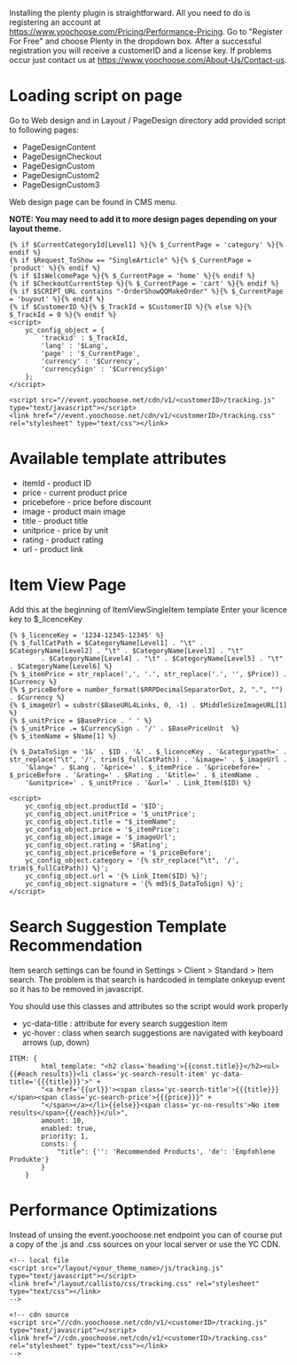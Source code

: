 Installing the plenty plugin is straightforward. All you need to do is registering an account at 
https://www.yoochoose.com/Pricing/Performance-Pricing. Go to "Register For Free" and choose Plenty 
in the dropdown box. After a successful registration you will receive a customerID and a license key. 
If problems occur just contact us at https://www.yoochoose.com/About-Us/Contact-us.


# Loading script on page

Go to Web design and in Layout / PageDesign directory add provided script to following pages:

* PageDesignContent
* PageDesignCheckout
* PageDesignCustom
* PageDesignCustom2
* PageDesignCustom3

Web design page can be found in CMS menu.

<strong>NOTE: You may need to add it to more design pages depending on your layout theme. </strong>

```
{% if $CurrentCategoryId[Level1] %}{% $_CurrentPage = 'category' %}{% endif %}
{% if $Request_ToShow == "SingleArticle" %}{% $_CurrentPage = 'product' %}{% endif %}
{% if $IsWelcomePage %}{% $_CurrentPage = 'home' %}{% endif %}
{% if $CheckoutCurrentStep %}{% $_CurrentPage = 'cart' %}{% endif %}
{% if $SCRIPT_URL contains "-OrderShowQQMakeOrder" %}{% $_CurrentPage = 'buyout' %}{% endif %}
{% if $CustomerID %}{% $_TrackId = $CustomerID %}{% else %}{% $_TrackId = 0 %}{% endif %}
<script>
    yc_config_object = {
        'trackid' : $_TrackId,
        'lang' : '$Lang',
        'page' : '$_CurrentPage',
        'currency' : '$Currency',
        'currencySign' : '$CurrencySign'
    };
</script>

<script src="//event.yoochoose.net/cdn/v1/<customerID>/tracking.js" type="text/javascript"></script>
<link href="//event.yoochoose.net/cdn/v1/<customerID>/tracking.css" rel="stylesheet" type="text/css"></link>
```

# Available template attributes

* itemId - product ID
* price - current product price
* pricebefore - price before discount
* image - product main image
* title - product title
* unitprice - price by unit
* rating - product rating
* url - product link

# Item View Page

Add this at the beginning of ItemViewSingleItem template
Enter your licence key to $_licenceKey

```
{% $_licenceKey = '1234-12345-12345' %}
{% $_fullCatPath = $CategoryName[Level1] . "\t" . $CategoryName[Level2] . "\t" . $CategoryName[Level3] . "\t"
		. $CategoryName[Level4] . "\t" . $CategoryName[Level5] . "\t" . $CategoryName[Level6] %}
{% $_itemPrice = str_replace(',', '.', str_replace('.', '', $Price)) . $Currency %}
{% $_priceBefore = number_format($RRPDecimalSeparatorDot, 2, ".", "") . $Currency %}
{% $_imageUrl = substr($BaseURL4Links, 0, -1) . $MiddleSizeImageURL[1] %}
{% $_unitPrice = $BasePrice . ' ' %}
{% $_unitPrice .= $CurrencySign . '/' . $BasePriceUnit  %}
{% $_itemName = $Name[1] %}

{% $_DataToSign = '1&' . $ID . '&' . $_licenceKey . '&categorypath=' . str_replace("\t", '/', trim($_fullCatPath)) . '&image=' . $_imageUrl . 
	'&lang=' . $Lang . '&price=' . $_itemPrice . '&pricebefore=' . $_priceBefore . '&rating=' . $Rating . '&title=' . $_itemName . 
	'&unitprice=' . $_unitPrice . '&url=' . Link_Item($ID) %}

<script>
	yc_config_object.productId = '$ID';
	yc_config_object.unitPrice = '$_unitPrice';
    yc_config_object.title = "$_itemName";
    yc_config_object.price = '$_itemPrice';
    yc_config_object.image = '$_imageUrl';
    yc_config_object.rating = '$Rating';
    yc_config_object.priceBefore = '$_priceBefore';
    yc_config_object.category = '{% str_replace("\t", '/', trim($_fullCatPath)) %}';
    yc_config_object.url = '{% Link_Item($ID) %}';
    yc_config_object.signature = '{% md5($_DataToSign) %}';
</script>
```

# Search Suggestion Template Recommendation

Item search settings can be found in Settings > Client > Standard > Item search.
The problem is that search is hardcoded in template onkeyup event so it has to be removed in javascript.

You should use this classes and attributes so the script would work properly
* yc-data-title : attribute for every search suggestion item
* yc-hover : class when search suggestions are navigated with keyboard arrows (up, down)

```
ITEM: {
        html_template: "<h2 class='heading'>{{const.title}}</h2><ul>{{#each results}}<li class='yc-search-result-item' yc-data-title='{{{title}}}'>" +
        "<a href='{{url}}'><span class='yc-search-title'>{{{title}}}</span><span class='yc-search-price'>{{{price}}}" +
        "</span></a></li>{{else}}<span class='yc-no-results'>No item results</span>{{/each}}</ul>",
        amount: 10,
        enabled: true,
        priority: 1,
        consts: {
            "title": {'': 'Recommended Products', 'de': 'Empfohlene Produkte'}
        }
    }
```



# Performance Optimizations

Instead of unsing the event.yoochoose.net endpoint you can of course put a copy of the .js and .css sources on your local server or use the YC CDN. 

```
<!-- local file
<script src="/layout/<your_theme_name>/js/tracking.js" type="text/javascript"></script>
<link href="/layout/callisto/css/tracking.css" rel="stylesheet" type="text/css"></link>
-->

<!-- cdn source
<script src="//cdn.yoochoose.net/cdn/v1/<customerID>/tracking.js" type="text/javascript"></script>
<link href="//cdn.yoochoose.net/cdn/v1/<customerID>/tracking.css" rel="stylesheet" type="text/css"></link>
-->

```

